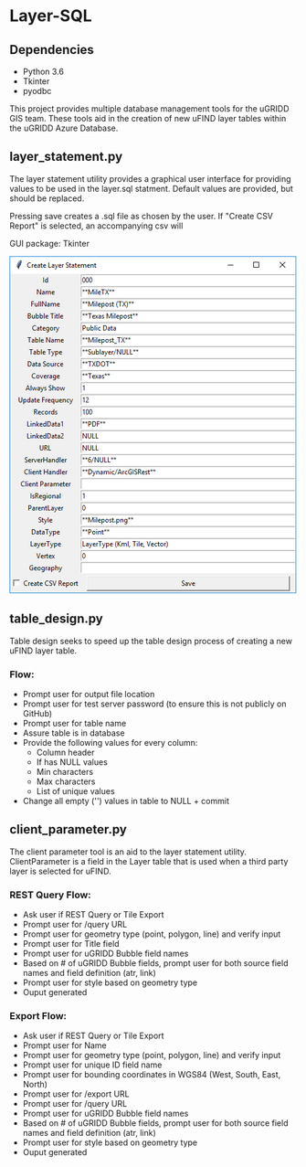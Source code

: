 # Layer-SQL

## Dependencies
* Python 3.6
* Tkinter
* pyodbc

This project provides multiple database management tools for the uGRIDD GIS team. These tools aid in the creation of new uFIND layer tables within the uGRIDD Azure Database.

## layer_statement.py

The layer statement utility provides a graphical user interface for providing values to be used in the layer.sql statment. Default values are provided, but should be replaced.

Pressing save creates a .sql file as chosen by the user. If "Create CSV Report" is selected, an accompanying csv will 

GUI package: Tkinter

![Layer GUI](layer_gui.png)

## table_design.py

Table design seeks to speed up the table design process of creating a new uFIND layer table. 

### Flow:
* Prompt user for output file location
* Prompt user for test server password (to ensure this is not publicly on GitHub)
* Prompt user for table name 
* Assure table is in database
* Provide the following values for every column:
  * Column header
  * If has NULL values
  * Min characters
  * Max characters
  * List of unique values
* Change all empty ('') values in table to NULL + commit

## client_parameter.py
The client parameter tool is an aid to the layer statement utility. ClientParameter is a field in the Layer table that is used when a third party layer is selected for uFIND. 

### REST Query Flow:
* Ask user if REST Query or Tile Export
* Prompt user for /query URL
* Prompt user for geometry type (point, polygon, line) and verify input
* Prompt user for Title field
* Prompt user for uGRIDD Bubble field names
* Based on # of uGRIDD Bubble fields, prompt user for both source field names and field definition (atr, link)
* Prompt user for style based on geometry type
* Ouput generated

### Export Flow:
* Ask user if REST Query or Tile Export
* Prompt user for Name
* Prompt user for geometry type (point, polygon, line) and verify input
* Prompt user for unique ID field name
* Prompt user for bounding coordinates in WGS84 (West, South, East, North)
* Prompt user for /export URL
* Prompt user for /query URL
* Prompt user for uGRIDD Bubble field names
* Based on # of uGRIDD Bubble fields, prompt user for both source field names and field definition (atr, link)
* Prompt user for style based on geometry type
* Ouput generated
